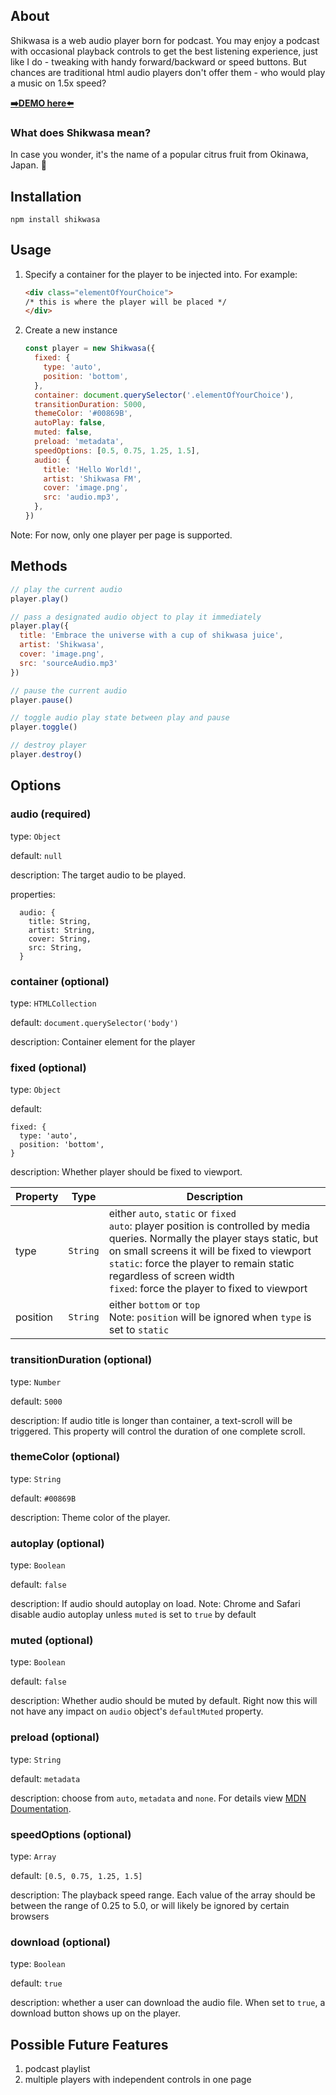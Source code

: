 ## About

Shikwasa is a web audio player born for podcast. You may enjoy a podcast with occasional playback controls to get the best listening experience, just like I do - tweaking with handy forward/backward or speed buttons. But chances are traditional html audio players don't offer them - who would play a music on 1.5x speed?

[**➡️DEMO here⬅️**](https://jessuni.github.io/shikwasa/)

### What does Shikwasa mean?

In case you wonder, it's the name of a popular citrus fruit from Okinawa, Japan. 🍊

## Installation
`npm install shikwasa`

## Usage
1. Specify a container for the player to be injected into. For example:
   ```html
   <div class="elementOfYourChoice">
   /* this is where the player will be placed */
   </div>
   ```
2. Create a new instance
   ```javascript
   const player = new Shikwasa({
     fixed: {
       type: 'auto',
       position: 'bottom',
     },
     container: document.querySelector('.elementOfYourChoice'),
     transitionDuration: 5000,
     themeColor: '#00869B',
     autoPlay: false,
     muted: false,
     preload: 'metadata',
     speedOptions: [0.5, 0.75, 1.25, 1.5],
     audio: {
       title: 'Hello World!',
       artist: 'Shikwasa FM',
       cover: 'image.png',
       src: 'audio.mp3',
     },
   })
   ```

Note: For now, only one player per page is supported.

## Methods

```javascript
// play the current audio
player.play()

// pass a designated audio object to play it immediately
player.play({
  title: 'Embrace the universe with a cup of shikwasa juice',
  artist: 'Shikwasa',
  cover: 'image.png',
  src: 'sourceAudio.mp3'
})

// pause the current audio
player.pause()

// toggle audio play state between play and pause
player.toggle()

// destroy player
player.destroy()
```

## Options

### audio (required)

type: `Object`

default: `null`

description: The target audio to be played.

properties:

```
  audio: {
    title: String,
    artist: String,
    cover: String,
    src: String,
  }
```


### container (optional)

type: `HTMLCollection`

default: `document.querySelector('body')`

description: Container element for the player

### fixed (optional)

type: `Object`

default:
```
fixed: {
  type: 'auto',
  position: 'bottom',
}
```

description: Whether player should be fixed to viewport.

| Property      | Type     |  Description                             |
|---------------|----------|------------------------------------------|
| type          | `String` |  either `auto`, `static` or `fixed` <br>`auto`: player position is controlled by media queries. Normally the player stays static, but on small screens it will be fixed to viewport<br>`static`: force the player to remain static regardless of screen width<br>`fixed`: force the player to fixed to viewport |
| position      | `String` | either `bottom` or `top` <br>Note: `position` will be ignored when `type` is set to `static`         |

### transitionDuration (optional)

type: `Number`

default: `5000`

description: If audio title is longer than container, a text-scroll will be triggered. This property will control the duration of one complete scroll.

### themeColor (optional)

type: `String`

default: `#00869B`

description: Theme color of the player.

### autoplay (optional)

type: `Boolean`

default: `false`

description: If audio should autoplay on load. Note: Chrome and Safari disable audio autoplay unless `muted` is set to `true` by default


### muted (optional)

type: `Boolean`

default: `false`

description: Whether audio should be muted by default. Right now this will not have any impact on `audio` object's `defaultMuted` property.

### preload (optional)

type: `String`

default: `metadata`

description: choose from `auto`, `metadata` and `none`. For details view [MDN Doumentation](https://developer.mozilla.org/en-US/docs/Web/HTML/Element/audio#attr-preload).

### speedOptions (optional)

type: `Array`

default: `[0.5, 0.75, 1.25, 1.5]`

description: The playback speed range. Each value of the array should be between the range of 0.25 to 5.0, or will likely be ignored by certain browsers

### download (optional)

type: `Boolean`

default: `true`

description: whether a user can download the audio file. When set to `true`, a download button shows up on the player.

## Possible Future Features
1. podcast playlist
2. multiple players with independent controls in one page
